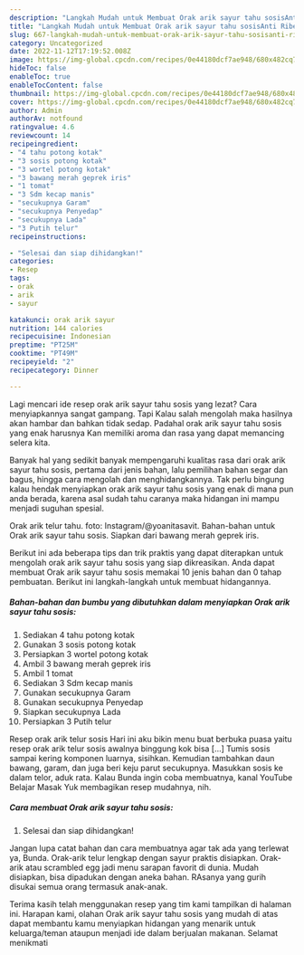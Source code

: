 ```yaml
---
description: "Langkah Mudah untuk Membuat Orak arik sayur tahu sosisAnti Ribet"
title: "Langkah Mudah untuk Membuat Orak arik sayur tahu sosisAnti Ribet"
slug: 667-langkah-mudah-untuk-membuat-orak-arik-sayur-tahu-sosisanti-ribet
category: Uncategorized
date: 2022-11-12T17:19:52.008Z
image: https://img-global.cpcdn.com/recipes/0e44180dcf7ae948/680x482cq70/orak-arik-sayur-tahu-sosis-foto-resep-utama.jpg
hideToc: false
enableToc: true
enableTocContent: false
thumbnail: https://img-global.cpcdn.com/recipes/0e44180dcf7ae948/680x482cq70/orak-arik-sayur-tahu-sosis-foto-resep-utama.jpg
cover: https://img-global.cpcdn.com/recipes/0e44180dcf7ae948/680x482cq70/orak-arik-sayur-tahu-sosis-foto-resep-utama.jpg
author: Admin
authorAv: notfound
ratingvalue: 4.6
reviewcount: 14
recipeingredient:
- "4 tahu potong kotak"
- "3 sosis potong kotak"
- "3 wortel potong kotak"
- "3 bawang merah geprek iris"
- "1 tomat"
- "3 Sdm kecap manis"
- "secukupnya Garam"
- "secukupnya Penyedap"
- "secukupnya Lada"
- "3 Putih telur"
recipeinstructions:

- "Selesai dan siap dihidangkan!"
categories:
- Resep
tags:
- orak
- arik
- sayur

katakunci: orak arik sayur 
nutrition: 144 calories
recipecuisine: Indonesian
preptime: "PT25M"
cooktime: "PT49M"
recipeyield: "2"
recipecategory: Dinner

---
```



Lagi mencari ide resep orak arik sayur tahu sosis yang lezat? Cara menyiapkannya sangat gampang. Tapi Kalau salah mengolah maka hasilnya akan hambar dan bahkan tidak sedap. Padahal orak arik sayur tahu sosis yang enak harusnya Kan memiliki aroma dan rasa yang dapat memancing selera kita.


Banyak hal yang sedikit banyak mempengaruhi kualitas rasa dari orak arik sayur tahu sosis, pertama dari jenis bahan, lalu pemilihan bahan segar dan bagus, hingga cara mengolah dan menghidangkannya. Tak perlu bingung kalau hendak menyiapkan orak arik sayur tahu sosis yang enak di mana pun anda berada, karena asal sudah tahu caranya maka hidangan ini mampu menjadi suguhan spesial.

Orak arik telur tahu. foto: Instagram/@yoanitasavit. Bahan-bahan untuk Orak arik sayur tahu sosis. Siapkan dari bawang merah geprek iris.


Berikut ini ada beberapa tips dan trik praktis yang dapat diterapkan untuk mengolah orak arik sayur tahu sosis yang siap dikreasikan. Anda dapat membuat Orak arik sayur tahu sosis memakai 10 jenis bahan dan 0 tahap pembuatan. Berikut ini langkah-langkah untuk membuat hidangannya.

<!--inarticleads1-->

##### Bahan-bahan dan bumbu yang dibutuhkan dalam menyiapkan Orak arik sayur tahu sosis:

1. Sediakan 4 tahu potong kotak
1. Gunakan 3 sosis potong kotak
1. Persiapkan 3 wortel potong kotak
1. Ambil 3 bawang merah geprek iris
1. Ambil 1 tomat
1. Sediakan 3 Sdm kecap manis
1. Gunakan secukupnya Garam
1. Gunakan secukupnya Penyedap
1. Siapkan secukupnya Lada
1. Persiapkan 3 Putih telur


Resep orak arik telur sosis Hari ini aku bikin menu buat berbuka puasa yaitu resep orak arik telur sosis awalnya binggung kok bisa […] Tumis sosis sampai kering komponen luarnya, sisihkan. Kemudian tambahkan daun bawang, garam, dan juga beri keju parut secukupnya. Masukkan sosis ke dalam telor, aduk rata. Kalau Bunda ingin coba membuatnya, kanal YouTube Belajar Masak Yuk membagikan resep mudahnya, nih. 

<!--inarticleads2-->

##### Cara membuat Orak arik sayur tahu sosis:


1. Selesai dan siap dihidangkan!

Jangan lupa catat bahan dan cara membuatnya agar tak ada yang terlewat ya, Bunda. Orak-arik telur lengkap dengan sayur praktis disiapkan. Orak-arik atau scrambled egg jadi menu sarapan favorit di dunia. Mudah disiapkan, bisa dipadukan dengan aneka bahan. RAsanya yang gurih disukai semua orang termasuk anak-anak. 

Terima kasih telah menggunakan resep yang tim kami tampilkan di halaman ini. Harapan kami, olahan Orak arik sayur tahu sosis yang mudah di atas dapat membantu kamu menyiapkan hidangan yang menarik untuk keluarga/teman ataupun menjadi ide dalam berjualan makanan. Selamat menikmati
